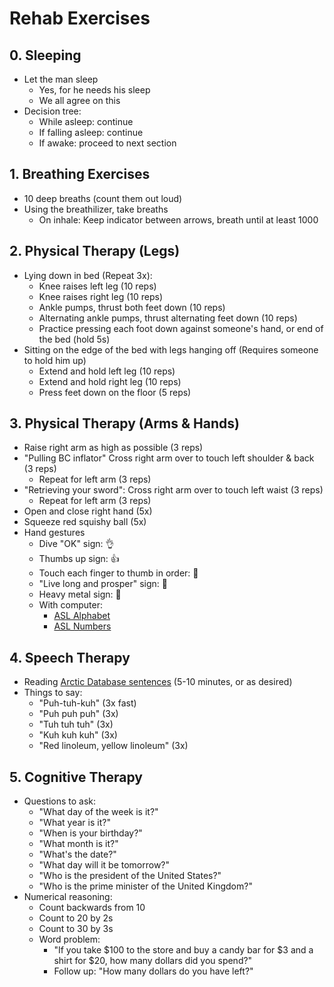 # Rehab Exercises

## 0. Sleeping
  * Let the man sleep
    * Yes, for he needs his sleep
    * We all agree on this
  * Decision tree:
    * While asleep: continue
    * If falling asleep: continue
    * If awake: proceed to next section

## 1. Breathing Exercises
 * 10 deep breaths (count them out loud) 
 * Using the breathilizer, take breaths 
   * On inhale: Keep indicator between arrows, breath until at least 1000
 
 ## 2. Physical Therapy (Legs)
   * Lying down in bed (Repeat 3x):
      * Knee raises left leg (10 reps)
      * Knee raises right leg (10 reps)
      * Ankle pumps, thrust both feet down (10 reps)
      * Alternating ankle pumps, thrust alternating feet down (10 reps)
      * Practice pressing each foot down against someone's hand, or end of the bed (hold 5s)
   * Sitting on the edge of the bed with legs hanging off (Requires someone to hold him up)
      * Extend and hold left leg (10 reps)
      * Extend and hold right leg (10 reps)
      * Press feet down on the floor (5 reps) 
 
 ## 3. Physical Therapy (Arms & Hands)
   * Raise right arm as high as possible (3 reps)
   * "Pulling BC inflator" Cross right arm over to touch left shoulder & back (3 reps)
     * Repeat for left arm (3 reps)
   * "Retrieving your sword": Cross right arm over to touch left waist (3 reps)
     * Repeat for left arm (3 reps)
   * Open and close right hand (5x)
   * Squeeze red squishy ball (5x)
   * Hand gestures
      * Dive "OK" sign: 👌
      * Thumbs up sign: 👍
      * Touch each finger to thumb in order: 🤌 
      * "Live long and prosper" sign: 🖖 
      * Heavy metal sign: 🤘
      * With computer: 
        * [ASL Alphabet](https://www.youtube.com/watch?v=cGavOVNDj1s)
        * [ASL Numbers](https://www.youtube.com/watch?v=cJ6UFIP-Vt0)

## 4. Speech Therapy
  * Reading [Arctic Database sentences](https://arctic-reader.com/) (5-10 minutes, or as desired)
  * Things to say:
      * "Puh-tuh-kuh" (3x fast)
      * "Puh puh puh" (3x)
      * "Tuh tuh tuh" (3x)
      * "Kuh kuh kuh" (3x)
      * "Red linoleum, yellow linoleum" (3x)
 
 ## 5. Cognitive Therapy
  * Questions to ask:
     * "What day of the week is it?"
     * "What year is it?"
     * "When is your birthday?"
     * "What month is it?"
     * "What's the date?"
     * "What day will it be tomorrow?"
     * "Who is the president of the United States?"
     * "Who is the prime minister of the United Kingdom?"
  * Numerical reasoning:
     * Count backwards from 10
     * Count to 20 by 2s
     * Count to 30 by 3s 
     * Word problem:
       * "If you take $100 to the store and buy a candy bar for $3 and a shirt for $20, how many dollars did you spend?"
       * Follow up: "How many dollars do you have left?"
